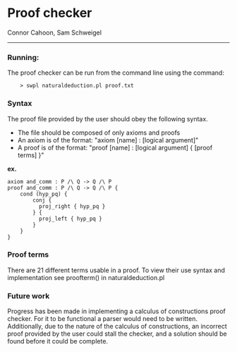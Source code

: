 # Proof checker
Connor Cahoon, Sam Schweigel
****
### Running:
The proof checker can be run from the command line using the command:

        > swpl naturaldeduction.pl proof.txt

### Syntax

The proof file provided by the user should obey the following syntax.

- The file should be composed of only axioms and proofs
- An axiom is of the format: "axiom [name] : [logical argument]"
- A proof is of the format: "proof [name] : [logical argument] { [proof terms] }"

**ex.**

    axiom and_comm : P /\ Q -> Q /\ P
    proof and_comm : P /\ Q -> Q /\ P {
        cond (hyp_pq) {
            conj {
              proj_right { hyp_pq }
            } {
              proj_left { hyp_pq }
            }
        }
    }

### Proof terms

There are 21 different terms usable in a proof. To view their use syntax and implementation see proofterm() in naturaldeduction.pl

### Future work

Progress has been made in implementing a calculus of constructions proof checker. For it to be functional a parser would need to be written. Additionally, due to the nature of the calculus of constructions, an incorrect proof provided by the user could stall the checker, and a solution should be found before it could be complete.
